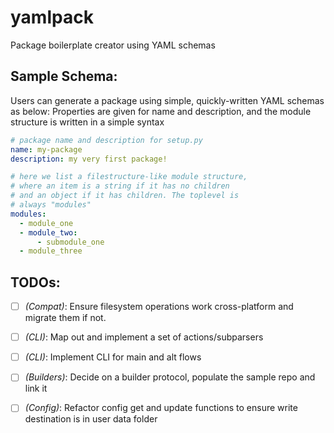 # yamlpack
Package boilerplate creator using YAML schemas

## Sample Schema:

Users can generate a package using simple, quickly-written
YAML schemas as below: 
Properties are given for name and description, and the module
structure is written in a simple syntax

```yaml
# package name and description for setup.py
name: my-package
description: my very first package!

# here we list a filestructure-like module structure,
# where an item is a string if it has no children
# and an object if it has children. The toplevel is
# always "modules"
modules:
  - module_one
  - module_two:
      - submodule_one
  - module_three
```

## TODOs:

- [ ] *(Compat)*: Ensure filesystem operations work cross-platform and migrate them if not.

- [ ] *(CLI)*: Map out and implement a set of actions/subparsers

- [ ] *(CLI)*: Implement CLI for main and alt flows

- [ ] *(Builders)*: Decide on a builder protocol, populate the sample repo and link it

- [ ] *(Config)*: Refactor config get and update functions to ensure write destination is in user data folder